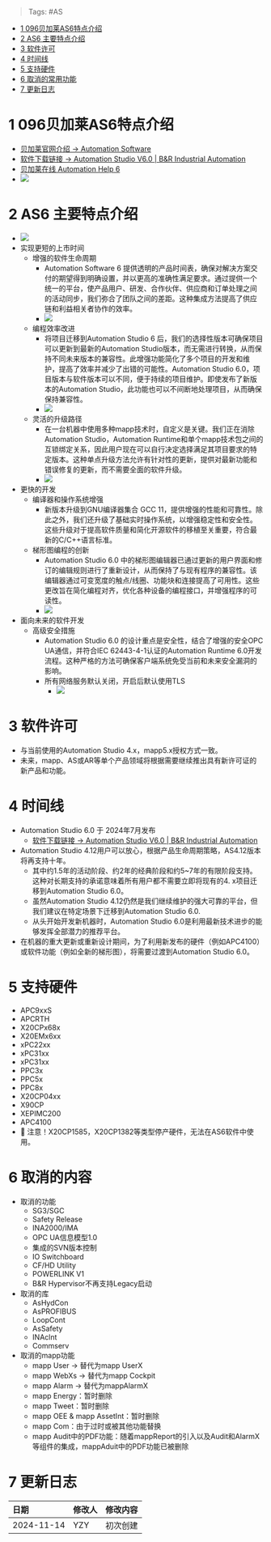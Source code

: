 > Tags: #AS

- [1 096贝加莱AS6特点介绍](#_1-096%E8%B4%9D%E5%8A%A0%E8%8E%B1as6%E7%89%B9%E7%82%B9%E4%BB%8B%E7%BB%8D)
- [2 AS6 主要特点介绍](#_2-as6-%E4%B8%BB%E8%A6%81%E7%89%B9%E7%82%B9%E4%BB%8B%E7%BB%8D)
- [3 软件许可](#_3-%E8%BD%AF%E4%BB%B6%E8%AE%B8%E5%8F%AF)
- [4 时间线](#_4-%E6%97%B6%E9%97%B4%E7%BA%BF)
- [5 支持硬件](#_5-%E6%94%AF%E6%8C%81%E7%A1%AC%E4%BB%B6)
- [6 取消的常用功能](#_6-%E5%8F%96%E6%B6%88%E7%9A%84%E5%B8%B8%E7%94%A8%E5%8A%9F%E8%83%BD)
- [7 更新日志](#_7-%E6%9B%B4%E6%96%B0%E6%97%A5%E5%BF%97)

# 1 096贝加莱AS6特点介绍

- [贝加莱官网介绍 → Automation Software](https://www.br-automation.com/en/technologies/automation-software/#slide-2028236)
- [软件下载链接 → Automation Studio V6.0 | B&R Industrial Automation](https://www.br-automation.com/en/downloads/software/automation-studio/automation-studio-6/automation-studio-v60/)
- [贝加莱在线 Automation Help 6](https://help.br-automation.com/#/en/6)
- ![](FILES/096贝加莱AS6特点介绍/image-20241114163145000.png)

# 2 AS6 主要特点介绍

- ![](FILES/096贝加莱AS6特点介绍/image-20241114223302902.png)
- 实现更短的上市时间
    - 增强的软件生命周期
        - Automation Software 6 提供透明的产品时间表，确保对解决方案交付的期望得到明确设置，并以更高的准确性满足要求。通过提供一个统一的平台，使产品用户、研发、合作伙伴、供应商和订单处理之间的活动同步，我们弥合了团队之间的差距。这种集成方法提高了供应链和利益相关者协作的效率。
        - ![](FILES/096贝加莱AS6特点介绍/image-20241114223514018.png)
    - 编程效率改进
        - 将项目迁移到Automation Studio 6 后，我们的选择性版本可确保项目可以更新到最新的Automation Studio版本，而无需进行转换，从而保持不同未来版本的兼容性。此增强功能简化了多个项目的开发和维护，提高了效率并减少了出错的可能性。Automation Studio 6.0，项目版本与软件版本可以不同，便于持续的项目维护。即使发布了新版本的Automation Studio，此功能也可以不间断地处理项目，从而确保保持兼容性。
        - ![](FILES/096贝加莱AS6特点介绍/image-20241114223556680.png)
    - 灵活的升级路径
        - 在一台机器中使用多种mapp技术时，自定义是关键。我们正在消除Automation Studio，Automation Runtime和单个mapp技术包之间的互锁绑定关系，因此用户现在可以自行决定选择满足其项目要求的特定版本。这种单点升级方法允许有针对性的更新，提供对最新功能和错误修复的更新，而不需要全面的软件升级。
        - ![](FILES/096贝加莱AS6特点介绍/image-20241114223658583.png)
- 更快的开发
    - 编译器和操作系统增强
        - 新版本升级到GNU编译器集合 GCC 11，提供增强的性能和可靠性。除此之外，我们还升级了基础实时操作系统，以增强稳定性和安全性。这些升级对于提高软件质量和简化开源软件的移植至关重要，符合最新的C/C++语言标准。
    - 梯形图编程的创新
        - Automation Studio 6.0 中的梯形图编辑器已通过更新的用户界面和修订的编辑规则进行了重新设计，从而保持了与现有程序的兼容性。该编辑器通过可变宽度的触点/线圈、功能块和连接提高了可用性。这些更改旨在简化编程对齐，优化各种设备的编程接口，并增强程序的可读性。
        - ![](FILES/096贝加莱AS6特点介绍/image-20241114223850240.png)
- 面向未来的软件开发
    - 高级安全措施
        - Automation Studio 6.0 的设计重点是安全性，结合了增强的安全OPC UA通信，并符合IEC 62443-4-1认证的Automation Runtime 6.0开发流程。这种严格的方法可确保客户端系统免受当前和未来安全漏洞的影响。
        - 所有网络服务默认关闭，开启后默认使用TLS
            - ![](FILES/096贝加莱AS6特点介绍/image-20241114224448173.png)

# 3 软件许可

- 与当前使用的Automation Studio 4.x，mapp5.x授权方式一致。
- 未来，mapp、AS或AR等单个产品领域将根据需要继续推出具有新许可证的新产品和功能。

# 4 时间线

- Automation Studio 6.0 于 2024年7月发布
    - [软件下载链接 → Automation Studio V6.0 | B&R Industrial Automation](https://www.br-automation.com/en/downloads/software/automation-studio/automation-studio-6/automation-studio-v60/)
- Automation Studio 4.12用户可以放心，根据产品生命周期策略，AS4.12版本将再支持十年。
    - 其中约1.5年的活动阶段、约2年的经典阶段和约5~7年的有限阶段支持。这种对长期支持的承诺意味着所有用户都不需要立即将现有的4. x项目迁移到Automation Studio 6.0。
    - 虽然Automation Studio 4.12仍然是我们继续维护的强大可靠的平台，但我们建议在特定场景下迁移到Automation Studio 6.0.
    - 从头开始开发新机器时，Automation Studio 6.0是利用最新技术进步的能够发挥全部潜力的推荐平台。
- 在机器的重大更新或重新设计期间，为了利用新发布的硬件（例如APC4100）或软件功能（例如全新的梯形图），将需要过渡到Automation Studio 6.0。

# 5 支持硬件

- APC9xxS
- APCRTH
- X20CPx68x
- X20EMx6xx
- xPC22xx
- xPC31xx
- xPC31xx
- PPC3x
- PPC5x
- PPC8x
- X20CP04xx
- X90CP
- XEPIMC200
- APC4100
- 🔴 注意！X20CP1585，X20CP1382等类型停产硬件，无法在AS6软件中使用。

# 6 取消的内容

- 取消的功能
    - SG3/SGC
    - Safety Release
    - INA2000/IMA
    - OPC UA信息模型1.0
    - 集成的SVN版本控制
    - IO Switchboard
    - CF/HD Utility
    - POWERLINK V1
    - B&R Hypervisor不再支持Legacy启动
- 取消的库
    - AsHydCon
    - AsPROFIBUS
    - LoopCont
    - AsSafety
    - INAclnt
    - Commserv
- 取消的mapp功能
    - mapp User → 替代为mapp UserX
    - mapp WebXs → 替代为mapp Cockpit
    - mapp Alarm → 替代为mappAlarmX
    - mapp Energy：暂时删除
    - mapp Tweet：暂时删除
    - mapp OEE & mapp AssetInt：暂时删除
    - mapp Com：由于过时或被其他功能替换
    - mapp Audit中的PDF功能：随着mappReport的引入以及Audit和AlarmX等组件的集成，mappAduit中的PDF功能已被删除

# 7 更新日志

| 日期                             | 修改人 | 修改内容 |
| :----------------------------- | :-- | :--- |
| 2024-11-14 | YZY | 初次创建 |
